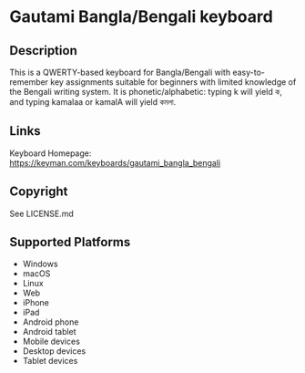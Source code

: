 Gautami Bangla/Bengali keyboard
==============

Description
-----------
This is a QWERTY-based keyboard for Bangla/Bengali with easy-to-remember key assignments suitable for beginners with limited knowledge of the Bengali writing system. It is phonetic/alphabetic: typing k will yield ক, and typing kamalaa or kamalA will yield কমলা. 

Links
-----
Keyboard Homepage: https://keyman.com/keyboards/gautami_bangla_bengali

Copyright
---------
See LICENSE.md

Supported Platforms
-------------------
 * Windows
 * macOS
 * Linux
 * Web
 * iPhone
 * iPad
 * Android phone
 * Android tablet
 * Mobile devices
 * Desktop devices
 * Tablet devices
